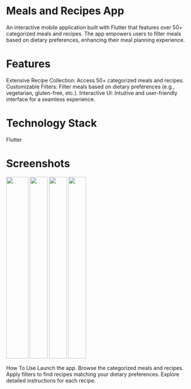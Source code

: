 # Meals and Recipes App
An interactive mobile application built with Flutter that features over 50+ categorized meals and recipes. The app empowers users to filter meals based on dietary preferences, enhancing their meal planning experience.

# Features
Extensive Recipe Collection: Access 50+ categorized meals and recipes. 
Customizable Filters: Filter meals based on dietary preferences (e.g., vegetarian, gluten-free, etc.). 
Interactive UI: Intuitive and user-friendly interface for a seamless experience.

# Technology Stack
Flutter

# Screenshots
<img src="https://github.com/user-attachments/assets/99b5f3e7-f08f-40c2-ab50-37c6b625588b" width="60" height="490">
<img src="https://github.com/user-attachments/assets/b88dff09-ae04-4a24-a999-995641ecb445" width="48" height="490">
<img src="https://github.com/user-attachments/assets/8edbab64-534a-4654-938b-4bb0e9a1f9e5" width="48" height="490">
<img src="https://github.com/user-attachments/assets/07177fb1-5d8e-4816-9dc5-79d8758a4b5b" width="48" height="490">

How To Use
Launch the app.
Browse the categorized meals and recipes.
Apply filters to find recipes matching your dietary preferences.
Explore detailed instructions for each recipe.

